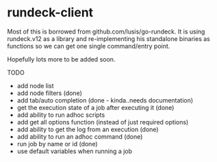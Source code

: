 # rundeck-client

Most of this is borrowed from github.com/lusis/go-rundeck. It is using rundeck.v12 as a library and re-implementing his standalone binaries as functions so we can get one single command/entry point.

Hopefully lots more to be added soon.

TODO
- add node list
- add node filters (done)
- add tab/auto completion (done - kinda..needs documentation)
- get the execution state of a job after executing it (done)
- add ability to run adhoc scripts
- add get all options function (instead of just required options)
- add ability to get the log from an execution (done)
- add ability to run an adhoc command (done)
- run job by name or id (done)
- use default variables when running a job

